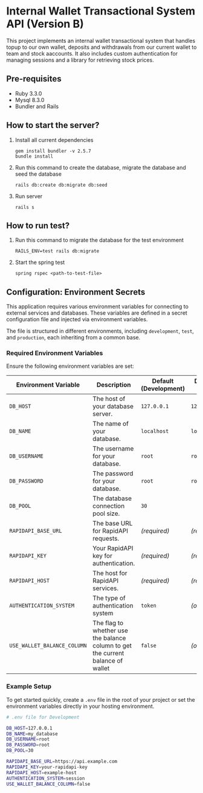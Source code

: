 # Internal Wallet Transactional System API (Version B)

This project implements an internal wallet transactional system that handles topup to our own wallet, deposits and withdrawals from our current wallet to team and stock aaccounts. It also includes custom authentication for managing sessions and a library for retrieving stock prices.

## Pre-requisites
- Ruby 3.3.0
- Mysql 8.3.0
- Bundler and Rails

## How to start the server?
1. Install all current dependencies
    ```
    gem install bundler -v 2.5.7
    bundle install
    ```

2. Run this command to create the database, migrate the database and seed the database
    ```
    rails db:create db:migrate db:seed
    ```

3. Run server
    ```
    rails s
    ```

## How to run test?

1. Run this command to migrate the database for the test environment
    ```
    RAILS_ENV=test rails db:migrate
    ```

2. Start the spring test
    ```
    spring rspec <path-to-test-file>
    ```

## Configuration: Environment Secrets

This application requires various environment variables for connecting to external services and databases. These variables are defined in a secret configuration file and injected via environment variables.

The file is structured in different environments, including `development`, `test`, and `production`, each inheriting from a common base.

### Required Environment Variables

Ensure the following environment variables are set:

| Environment Variable   | Description                                        | Default (Development) | Default (Test) | Options         |
|------------------------|----------------------------------------------------|-----------------------|----------------|-----------------|
| `DB_HOST`              | The host of your database server.                  | `127.0.0.1`           | `127.0.0.1`    |                 |
| `DB_NAME`              | The name of your database.                         | `localhost`             | `localhost`  |                 |
| `DB_USERNAME`          | The username for your database.                    | `root`                | `root`         |                 |
| `DB_PASSWORD`          | The password for your database.                    | `root`                | `root`         |                 |
| `DB_POOL`              | The database connection pool size.                 | `30`                  |                |                 |
| `RAPIDAPI_BASE_URL`     | The base URL for RapidAPI requests.                | *(required)*          | *(required)*   |                 |
| `RAPIDAPI_KEY`          | Your RapidAPI key for authentication.              | *(required)*          | *(required)*   |                 |
| `RAPIDAPI_HOST`         | The host for RapidAPI services.                    | *(required)*          | *(required)*   |                 |
| `AUTHENTICATION_SYSTEM` | The type of authentication system                  | `token`             | *(optional)*   | `session OR token` |
| `USE_WALLET_BALANCE_COLUMN` | The flag to whether use the balance column to get the current balance of wallet                  | `false`             | *(optional)*   | `false OR true` |

### Example Setup

To get started quickly, create a `.env` file in the root of your project or set the environment variables directly in your hosting environment.

```bash
# .env file for Development

DB_HOST=127.0.0.1
DB_NAME=my_database
DB_USERNAME=root
DB_PASSWORD=root
DB_POOL=30

RAPIDAPI_BASE_URL=https://api.example.com
RAPIDAPI_KEY=your-rapidapi-key
RAPIDAPI_HOST=example-host
AUTHENTICATION_SYSTEM=session
USE_WALLET_BALANCE_COLUMN=false
```
